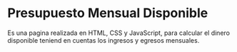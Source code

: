 # Presupuesto Mensual Disponible
Es una pagina realizada en HTML, CSS y JavaScript, para calcular el dinero disponible teniend en cuentas los ingresos y egresos mensuales.
